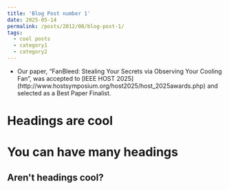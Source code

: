 ```yaml
---
title: 'Blog Post number 1'
date: 2025-05-14
permalink: /posts/2012/08/blog-post-1/
tags:
  - cool posts
  - category1
  - category2
---
```


<!-- Our paper, “FanBleed: Stealing Your Secrets via Observing Your Cooling Fan”, was accepted to [IEEE HOST 2025](http://www.hostsymposium.org/host2025/host_2025awards.php) and selected as a Best Paper Finalist. -->
<ul>
  <li>
    Our paper, “FanBleed: Stealing Your Secrets via Observing Your Cooling Fan”, was accepted to [IEEE HOST 2025](http://www.hostsymposium.org/host2025/host_2025awards.php) and selected as a Best Paper Finalist.
  </li>
</ul>

Headings are cool
======

You can have many headings
======

Aren't headings cool?
------